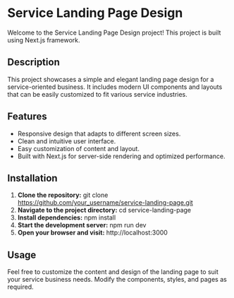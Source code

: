 
# Service Landing Page Design

Welcome to the Service Landing Page Design project! This project is built using Next.js framework.

## Description

This project showcases a simple and elegant landing page design for a service-oriented business. It includes modern UI components and layouts that can be easily customized to fit various service industries.

## Features

- Responsive design that adapts to different screen sizes.
- Clean and intuitive user interface.
- Easy customization of content and layout.
- Built with Next.js for server-side rendering and optimized performance.

## Installation

1. **Clone the repository:**
git clone https://github.com/your_username/service-landing-page.git
2.  **Navigate to the project directory:**
cd service-landing-page
3.  **Install dependencies:**
npm install
4.  **Start the development server:**
npm run dev
5.  **Open your browser and visit:**
http://localhost:3000


## Usage

Feel free to customize the content and design of the landing page to suit your service business needs. Modify the components, styles, and pages as required.
